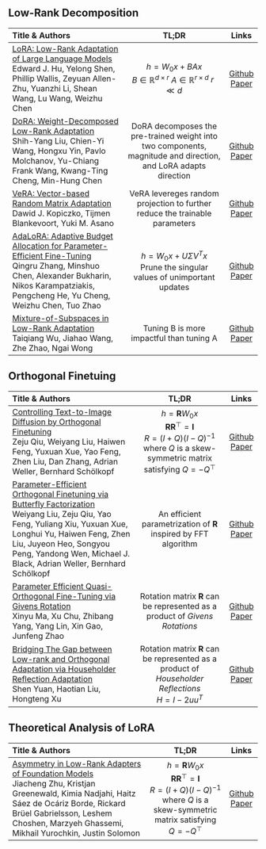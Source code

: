 
## Low-Rank Decomposition
| Title & Authors | TL;DR | Links |
|:--|  :----: | :---:|
[LoRA: Low-Rank Adaptation of Large Language Models](https://arxiv.org/pdf/2106.09685) <br> Edward J. Hu, Yelong Shen, Phillip Wallis, Zeyuan Allen-Zhu, Yuanzhi Li, Shean Wang, Lu Wang, Weizhu Chen| $h = W_0x + BAx$ <br> $B \in \mathbb{R}^{d\times r}$    $A \in \mathbb{R}^{r\times d}$    $r \ll d$|[Github](https://github.com/microsoft/LoRA) <br> [Paper](https://arxiv.org/pdf/2106.09685)|
[DoRA: Weight-Decomposed Low-Rank Adaptation](https://arxiv.org/abs/2402.09353) <br> Shih-Yang Liu, Chien-Yi Wang, Hongxu Yin, Pavlo Molchanov, Yu-Chiang Frank Wang, Kwang-Ting Cheng, Min-Hung Chen|  DoRA decomposes the pre-trained weight into two components, magnitude and direction, and LoRA adapts direction|[Github](https://github.com/NVlabs/DoRA) <br> [Paper](https://arxiv.org/pdf/2402.09353)|
[VeRA: Vector-based Random Matrix Adaptation](https://arxiv.org/abs/2310.11454) <br> Dawid J. Kopiczko, Tijmen Blankevoort, Yuki M. Asano|VeRA levereges random projection to further reduce the trainable parameters |[Github](https://github.com/NVlabs/DoRA) <br> [Paper](https://arxiv.org/pdf/2310.11454)|
[AdaLoRA: Adaptive Budget Allocation for Parameter-Efficient Fine-Tuning](https://arxiv.org/abs/2303.10512) <br> Qingru Zhang, Minshuo Chen, Alexander Bukharin, Nikos Karampatziakis, Pengcheng He, Yu Cheng, Weizhu Chen, Tuo Zhao| $h = W_0x + U\Sigma V^Tx$ <br>  Prune the singular values of unimportant updates|[Github](https://github.com/QingruZhang/AdaLoRA) <br> [Paper](https://arxiv.org/pdf/2303.10512)|
[Mixture-of-Subspaces in Low-Rank Adaptation](hhttps://arxiv.org/pdf/2406.11909) <br> Taiqiang Wu, Jiahao Wang, Zhe Zhao, Ngai Wong| Tuning B is more impactful than tuning A|[Github](https://github.com/wutaiqiang/MoSLoRA) <br> [Paper](https://arxiv.org/pdf/2406.11909)|














[//]: #06/28



## Orthogonal Finetuing
| Title & Authors | TL;DR | Links |
|:--|  :----: | :---:|
[Controlling Text-to-Image Diffusion by Orthogonal Finetuning](https://arxiv.org/pdf/2106.09685) <br> Zeju Qiu, Weiyang Liu, Haiwen Feng, Yuxuan Xue, Yao Feng, Zhen Liu, Dan Zhang, Adrian Weller, Bernhard Schölkopf| $h = \mathbf{R} W_0x$ <br>   $\mathbf{R} \mathbf{R}^⊤ = \mathbf{I}$ <br> $R=(I+Q)(I−Q)^{−1}$ where $Q$ is a skew-symmetric matrix satisfying $Q=−Q^⊤$|[Github](https://github.com/Zeju1997/oft) <br> [Paper](https://arxiv.org/pdf/2306.07280)|
[Parameter-Efficient Orthogonal Finetuning via Butterfly Factorization](https://arxiv.org/abs/2311.06243) <br> Weiyang Liu, Zeju Qiu, Yao Feng, Yuliang Xiu, Yuxuan Xue, Longhui Yu, Haiwen Feng, Zhen Liu, Juyeon Heo, Songyou Peng, Yandong Wen, Michael J. Black, Adrian Weller, Bernhard Schölkopf| An efficient parametrization of $\mathbf{R}$ inspired by FFT algorithm|[Github](https://github.com/wy1iu/butterfly-oft) <br> [Paper](https://arxiv.org/pdf/2311.06243)|
[Parameter Efficient Quasi-Orthogonal Fine-Tuning via Givens Rotation](https://arxiv.org/abs/2404.04316) <br> Xinyu Ma, Xu Chu, Zhibang Yang, Yang Lin, Xin Gao, Junfeng Zhao| Rotation matrix $\mathbf{R}$ can be represented as a product of *Givens Rotations* |[Github](https://github.com/ArthurLeoM/peft-givens) <br> [Paper](https://arxiv.org/pdf/2404.04316)|
[Bridging The Gap between Low-rank and Orthogonal Adaptation via Householder Reflection Adaptation](https://arxiv.org/abs/2405.17484) <br> Shen Yuan, Haotian Liu, Hongteng Xu| Rotation matrix $\mathbf{R}$ can be represented as a product of *Householder Reflections* <br> $H= I -2uu^T$ |[Github](https://github.com/DaShenZi721/HRA) <br> [Paper](https://arxiv.org/pdf/2405.17484)|


## Theoretical Analysis of LoRA
| Title & Authors | TL;DR | Links |
|:--|  :----: | :---:|
[Asymmetry in Low-Rank Adapters of Foundation Models](https://arxiv.org/abs/2402.16842) <br> Jiacheng Zhu, Kristjan Greenewald, Kimia Nadjahi, Haitz Sáez de Ocáriz Borde, Rickard Brüel Gabrielsson, Leshem Choshen, Marzyeh Ghassemi, Mikhail Yurochkin, Justin Solomon| $h = \mathbf{R} W_0x$ <br>   $\mathbf{R} \mathbf{R}^⊤ = \mathbf{I}$ <br> $R=(I+Q)(I−Q)^{−1}$ where $Q$ is a skew-symmetric matrix satisfying $Q=−Q^⊤$|[Github](https://github.com/Jiacheng-Zhu-AIML/AsymmetryLoRA) <br> [Paper](https://arxiv.org/pdf/2402.16842)|



<!-- [//]: #06/28 -->
